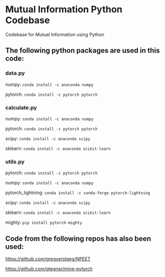# Mutual Information Python Codebase
Codebase for Mutual Information using Python

## The following python packages are used in this code:

### data.py

numpy:				        ```conda install -c anaconda numpy```

pytorch:			        ```conda install -c pytorch pytorch```

### calculate.py

numpy:				        ```conda install -c anaconda numpy```

pytorch:			        ```conda install -c pytorch pytorch```

scipy: 				        ```conda install -c anaconda scipy```

sklearn: 			        ```conda install -c anaconda scikit-learn```


### utils.py

pytorch:			        ```conda install -c pytorch pytorch```

numpy:				        ```conda install -c anaconda numpy```

pytorch_lightning:		    ```conda install -c conda-forge pytorch-lightning```

scipy: 				        ```conda install -c anaconda scipy```

sklearn: 			        ```conda install -c anaconda scikit-learn```

mighty:				        ```pip install pytorch-mighty```


## Code from the following repos has also been used:

https://github.com/gregversteeg/NPEET

https://github.com/gtegner/mine-pytorch
